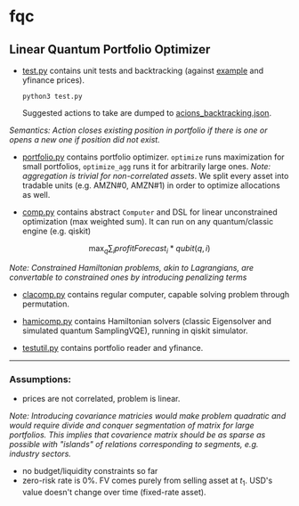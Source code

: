 # fqc

## Linear Quantum Portfolio Optimizer

- [test.py](test.py) contains unit tests and backtracking (against [example](example_portfolio.csv) and yfinance prices). 

    ``python3 test.py``

    Suggested actions to take are dumped to [acions_backtracking.json](actions_backtracking.json). 

*Semantics: Action closes existing position in portfolio if there is one or opens a new one if position did not exist.*

- [portfolio.py](portfolio.py) contains portfolio optimizer. `optimize` runs maximization for small portfolios, `optimize_agg` runs it for arbitrarily large ones. *Note: aggregation is trivial for non-correlated assets*. We split every asset into tradable units (e.g. AMZN#0, AMZN#1) in order to optimize allocations as well.

- [comp.py](comp.py) contains abstract `Computer` and DSL for linear unconstrained optimization (max weighted sum). It can run on any quantum/classic engine (e.g. qiskit)

$$\max_q \sum_i profitForecast_i * qubit(q, i)$$

*Note: Constrained Hamiltonian problems, akin to Lagrangians, are convertable to constrained ones by introducing penalizing terms*

- [clacomp.py](clacomp.py) contains regular computer, capable solving problem through permutation.

- [hamicomp.py](hamicomp.py) contains Hamiltonian solvers (classic Eigensolver and simulated quantum SamplingVQE), running in qiskit simulator.

- [testutil.py](testutil.py) contains portfolio reader and yfinance.

----
### Assumptions:
- prices are not correlated, problem is linear. 

*Note: Introducing covariance matricies would make problem quadratic and would require divide and conquer segmentation of matrix for large portfolios. This implies that covarience matrix should be as sparse as possible with "islands" of relations corresponding to segments, e.g. industry sectors.*

- no budget/liquidity constraints so far
- zero-risk rate is 0%. FV comes purely from selling asset at $t_1$. USD's value doesn't change over time (fixed-rate asset).

